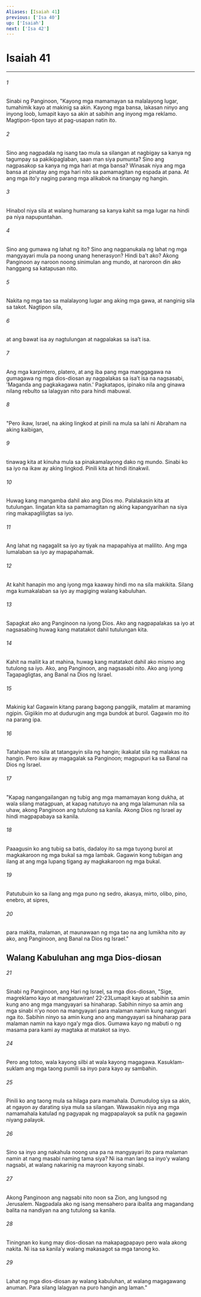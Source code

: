 ```yaml
---
Aliases: [Isaiah 41]
previous: ['Isa 40']
up: ['Isaiah']
next: ['Isa 42']
---
```

# Isaiah 41

***


###### 1 


Sinabi ng Panginoon, "Kayong mga mamamayan sa malalayong lugar, tumahimik kayo at makinig sa akin. Kayong mga bansa, lakasan ninyo ang inyong loob, lumapit kayo sa akin at sabihin ang inyong mga reklamo. Magtipon-tipon tayo at pag-usapan natin ito. 


###### 2 


Sino ang nagpadala ng isang tao mula sa silangan at nagbigay sa kanya ng tagumpay sa pakikipaglaban, saan man siya pumunta? Sino ang nagpasakop sa kanya ng mga hari at mga bansa? Winasak niya ang mga bansa at pinatay ang mga hari nito sa pamamagitan ng espada at pana. At ang mga itoʼy naging parang mga alikabok na tinangay ng hangin. 


###### 3 


Hinabol niya sila at walang humarang sa kanya kahit sa mga lugar na hindi pa niya napupuntahan. 


###### 4 


Sino ang gumawa ng lahat ng ito? Sino ang nagpanukala ng lahat ng mga mangyayari mula pa noong unang henerasyon? Hindi baʼt ako? Akong Panginoon ay naroon noong sinimulan ang mundo, at naroroon din ako hanggang sa katapusan nito. 


###### 5 


Nakita ng mga tao sa malalayong lugar ang aking mga gawa, at nanginig sila sa takot. Nagtipon sila, 


###### 6 


at ang bawat isa ay nagtulungan at nagpalakas sa isaʼt isa. 


###### 7 


Ang mga karpintero, platero, at ang iba pang mga manggagawa na gumagawa ng mga dios-diosan ay nagpalakas sa isaʼt isa na nagsasabi, 'Maganda ang pagkakagawa natin.' Pagkatapos, ipinako nila ang ginawa nilang rebulto sa lalagyan nito para hindi mabuwal. 


###### 8 


"Pero ikaw, Israel, na aking lingkod at pinili na mula sa lahi ni Abraham na aking kaibigan, 


###### 9 


tinawag kita at kinuha mula sa pinakamalayong dako ng mundo. Sinabi ko sa iyo na ikaw ay aking lingkod. Pinili kita at hindi itinakwil. 


###### 10 


Huwag kang mangamba dahil ako ang Dios mo. Palalakasin kita at tutulungan. Iingatan kita sa pamamagitan ng aking kapangyarihan na siya ring makapagliligtas sa iyo. 


###### 11 


Ang lahat ng nagagalit sa iyo ay tiyak na mapapahiya at malilito. Ang mga lumalaban sa iyo ay mapapahamak. 


###### 12 


At kahit hanapin mo ang iyong mga kaaway hindi mo na sila makikita. Silang mga kumakalaban sa iyo ay magiging walang kabuluhan. 


###### 13 


Sapagkat ako ang Panginoon na iyong Dios. Ako ang nagpapalakas sa iyo at nagsasabing huwag kang matatakot dahil tutulungan kita. 


###### 14 


Kahit na maliit ka at mahina, huwag kang matatakot dahil ako mismo ang tutulong sa iyo. Ako, ang Panginoon, ang nagsasabi nito. Ako ang iyong Tagapagligtas, ang Banal na Dios ng Israel. 


###### 15 


Makinig ka! Gagawin kitang parang bagong panggiik, matalim at maraming ngipin. Gigiikin mo at dudurugin ang mga bundok at burol. Gagawin mo ito na parang ipa. 


###### 16 


Tatahipan mo sila at tatangayin sila ng hangin; ikakalat sila ng malakas na hangin. Pero ikaw ay magagalak sa Panginoon; magpupuri ka sa Banal na Dios ng Israel. 


###### 17 


"Kapag nangangailangan ng tubig ang mga mamamayan kong dukha, at wala silang matagpuan, at kapag natutuyo na ang mga lalamunan nila sa uhaw, akong Panginoon ang tutulong sa kanila. Akong Dios ng Israel ay hindi magpapabaya sa kanila. 


###### 18 


Paaagusin ko ang tubig sa batis, dadaloy ito sa mga tuyong burol at magkakaroon ng mga bukal sa mga lambak. Gagawin kong tubigan ang ilang at ang mga lupang tigang ay magkakaroon ng mga bukal. 


###### 19 


Patutubuin ko sa ilang ang mga puno ng sedro, akasya, mirto, olibo, pino, enebro, at sipres, 


###### 20 


para makita, malaman, at maunawaan ng mga tao na ang lumikha nito ay ako, ang Panginoon, ang Banal na Dios ng Israel." 

## Walang Kabuluhan ang mga Dios-diosan 


###### 21 


Sinabi ng Panginoon, ang Hari ng Israel, sa mga dios-diosan, "Sige, magreklamo kayo at mangatuwiran! 22-23Lumapit kayo at sabihin sa amin kung ano ang mga mangyayari sa hinaharap. Sabihin ninyo sa amin ang mga sinabi nʼyo noon na mangyayari para malaman namin kung nangyari nga ito. Sabihin ninyo sa amin kung ano ang mangyayari sa hinaharap para malaman namin na kayo ngaʼy mga dios. Gumawa kayo ng mabuti o ng masama para kami ay magtaka at matakot sa inyo. 


###### 24 


Pero ang totoo, wala kayong silbi at wala kayong magagawa. Kasuklam-suklam ang mga taong pumili sa inyo para kayo ay sambahin. 


###### 25 


Pinili ko ang taong mula sa hilaga para mamahala. Dumudulog siya sa akin, at ngayon ay darating siya mula sa silangan. Wawasakin niya ang mga namamahala katulad ng pagyapak ng magpapalayok sa putik na gagawin niyang palayok. 


###### 26 


Sino sa inyo ang nakahula noong una pa na mangyayari ito para malaman namin at nang masabi naming tama siya? Ni isa man lang sa inyoʼy walang nagsabi, at walang nakarinig na mayroon kayong sinabi. 


###### 27 


Akong Panginoon ang nagsabi nito noon sa Zion, ang lungsod ng Jerusalem. Nagpadala ako ng isang mensahero para ibalita ang magandang balita na nandiyan na ang tutulong sa kanila. 


###### 28 


Tiningnan ko kung may dios-diosan na makapagpapayo pero wala akong nakita. Ni isa sa kanilaʼy walang makasagot sa mga tanong ko. 


###### 29 


Lahat ng mga dios-diosan ay walang kabuluhan, at walang magagawang anuman. Para silang lalagyan na puro hangin ang laman."
